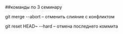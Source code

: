 ##команды по 3 семинару

git merge --abort – отменить слияние с конфликтом

git reset HEAD~ --hard – отмена последнего коммита
